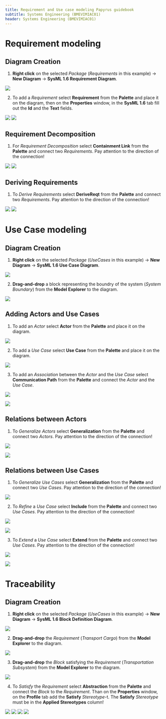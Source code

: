 ```yaml
---
title: Requirement and Use case modeling Papyrus guidebook 
subtitle: Systems Engineering (BMEVIMIAC01)
header: Systems Engineering (BMEVIMIAC01)
---
```



# Requirement modeling

## Diagram Creation

1. **Right click** on the selected _Package_ (_Requirements_ in this example) -> **New Diagram** -> **SysML 1.6 Requirement Diagram**.

![](../figs/req-new-diag.png)

2. To add a _Requirement_ select **Requirement** from the **Palette** and place it on the diagram, then on the **Properties** window, in the **SysML 1.6** tab fill out the **Id** and the **Text** fields.

![](../figs/req-new-req.png)
![](../figs/req-properties.png)

## Requirement Decomposition

1. For _Requirement Decomposition_ select **Containment Link** from the **Palette** and connect two _Requirements_. Pay attention to the direction of the connection!

![](../figs/req-containment.png)
![](../figs/req-containment2.png)

## Deriving Requirements

1. To _Derive Requirements_ select **DeriveReqt** from the **Palette** and connect two _Requirements_. Pay attention to the direction of the connection!

![](../figs/req-derived-req.png)
![](../figs/req-derived-req-2.png)


# Use Case modeling

## Diagram Creation

1. **Right click** on the selected _Package_ (_UseCases_ in this example) -> **New Diagram** -> **SysML 1.6 Use Case Diagram**.

![](../figs/use-case-new-diag.png)

2. **Drag-and-drop** a block representing the boundry of the system (_System Boundary_) from the **Model Explorer** to the diagram.

![](../figs/use-case-system-boundary.png)

## Adding Actors and Use Cases

1. To add an _Actor_ select **Actor** from the **Palette** and place it on the diagram. 

![](../figs/use-case-new-actor.png)

2. To add a _Use Case_ select **Use Case** from the **Palette** and place it on the diagram. 

![](../figs/use-case-new-uc.png)

3. To add an _Association_ between the _Actor_ and the _Use Case_ select **Communication Path** from the **Palette** and connect the _Actor_ and the _Use Case_. 

![](../figs/use-case-actor-uc-assoc.png)

![](../figs/use-case-actor-uc-assoc-2.png)

## Relations between Actors

1. To _Generalize_ _Actors_ select **Generalization** from the **Palette** and connect two _Actors_. Pay attention to the direction of the connection!

![](../figs/use-case-generalization.png)

![](../figs/use-case-generalization-2.png)

## Relations between Use Cases

1. To _Generalize_ _Use Cases_ select **Generalization** from the **Palette** and connect two _Use Cases_. Pay attention to the direction of the connection!

![](../figs/use-case-generalization-3.png)

2. To _Refine_ a _Use Case_ select **Include** from the **Palette** and connect two _Use Cases_. Pay attention to the direction of the connection!

![](../figs/use-case-include.png)

![](../figs/use-case-include-2.png)

3. To _Extend_ a _Use Case_ select **Extend** from the **Palette** and connect two _Use Cases_. Pay attention to the direction of the connection!

![](../figs/use-case-extend.png)

![](../figs/use-case-extend-2.png)

# Traceability

## Diagram Creation

1. **Right click** on the selected _Package_ (_UseCases_ in this example) -> **New Diagram** -> **SysML 1.6 Block Definition Diagram**.

![](../figs/trace-new-diag.png)

2. **Drag-and-drop** the _Requirement_ (_Transport Cargo_) from the **Model Explorer** to the diagram.

![](../figs/trace-req-from-me.png)

3. **Drag-and-drop** the _Block_ satisfying the _Requirement_ (_Transportation Subsystem_) from the **Model Explorer** to the diagram.

![](../figs/trace-block-from-me.png)

4. To _Satisfy_ the _Requirement_ select **Abstraction** from the **Palette** and connect the _Block_ to the _Requirement_. Than on the **Properties** window, on the **Profile** tab add the **Satisfy** _Stereotype_-t. The **Satisfy** _Stereotype_ must be in the **Applied Stereotypes** column!

![](../figs/trace-satisfy.png)
![](../figs/trace-satisfy-2.png)
![](../figs/trace-satisfy-3.png)
![](../figs/trace-satisfy-4.png)
